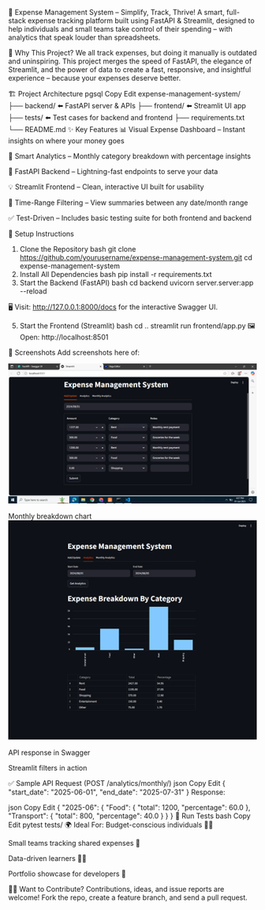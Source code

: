 💸 Expense Management System – Simplify, Track, Thrive!
A smart, full-stack expense tracking platform built using FastAPI & Streamlit, designed to help individuals and small teams take control of their spending – with analytics that speak louder than spreadsheets.

🚀 Why This Project?
We all track expenses, but doing it manually is outdated and uninspiring.
This project merges the speed of FastAPI, the elegance of Streamlit, and the power of data to create a fast, responsive, and insightful experience – because your expenses deserve better.

🏗️ Project Architecture
pgsql
Copy
Edit
expense-management-system/
├── backend/       ⬅️ FastAPI server & APIs
├── frontend/      ⬅️ Streamlit UI app
├── tests/         ⬅️ Test cases for backend and frontend
├── requirements.txt
└── README.md
✨ Key Features
📊 Visual Expense Dashboard – Instant insights on where your money goes

🧠 Smart Analytics – Monthly category breakdown with percentage insights

🚀 FastAPI Backend – Lightning-fast endpoints to serve your data

💡 Streamlit Frontend – Clean, interactive UI built for usability

📅 Time-Range Filtering – View summaries between any date/month range

✅ Test-Driven – Includes basic testing suite for both frontend and backend

🔧 Setup Instructions
1. Clone the Repository
bash
git clone https://github.com/yourusername/expense-management-system.git
cd expense-management-system
2. Install All Dependencies
bash
pip install -r requirements.txt
3. Start the Backend (FastAPI)
bash
cd backend
uvicorn server.server:app --reload

🖥️ Visit: http://127.0.0.1:8000/docs for the interactive Swagger UI.

5. Start the Frontend (Streamlit)
bash
cd ..
streamlit run frontend/app.py
🖼️ Open: http://localhost:8501

📸 Screenshots
Add screenshots here of:

![Streamlit Dashboard](ss1.png)

Monthly breakdown chart
![Streamlit Dashboard](ss2.png)

API response in Swagger

Streamlit filters in action

✅ Sample API Request (POST /analytics/monthly/)
json
Copy
Edit
{
  "start_date": "2025-06-01",
  "end_date": "2025-07-31"
}
Response:

json
Copy
Edit
{
  "2025-06": {
    "Food": { "total": 1200, "percentage": 60.0 },
    "Transport": { "total": 800, "percentage": 40.0 }
  }
}
🧪 Run Tests
bash
Copy
Edit
pytest tests/
🌍 Ideal For:
Budget-conscious individuals 🧑‍💼

Small teams tracking shared expenses 👥

Data-driven learners 👩‍💻

Portfolio showcase for developers 🚀

🙋‍♂️ Want to Contribute?
Contributions, ideas, and issue reports are welcome!
Fork the repo, create a feature branch, and send a pull request.


